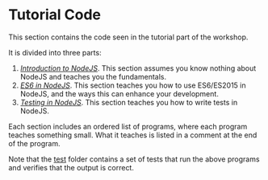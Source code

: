 # Tutorial Code
This section contains the code seen in the tutorial part of the workshop.

It is divided into three parts:

1. *[Introduction to NodeJS](./01-intro-to-nodejs)*. This section assumes you know nothing about 
   NodeJS and teaches you the fundamentals.
1. *[ES6 in NodeJS](./02-es6)*. This section teaches you how to use ES6/ES2015 in 
   NodeJS, and the ways this can enhance your development.
1. *[Testing in NodeJS](./03-testing)*. This section teaches you how to write tests in NodeJS.

Each section includes an ordered list of programs, where each program teaches
something small. What it teaches is listed in a comment at the end of the program.

Note that the [test](./test) folder contains a set of tests that run the above 
programs and verifies that the output is correct.